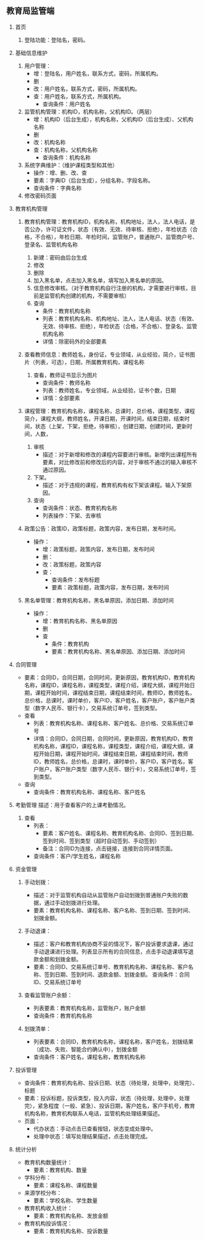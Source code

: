 ## 教育局监管端

1. 首页
   1. 登陆功能：登陆名，密码。
   
2. 基础信息维护
   1. 用户管理：
      - 增：登陆名，用户姓名，联系方式，密码，所属机构。
      - 删
      - 改：用户姓名，联系方式，密码，所属机构。
      - 查：用户姓名，联系方式，所属机构。
        - 查询条件：用户姓名
   2. 监管机构管理：机构ID，机构名称，父机构ID。（两层）
      - 增：机构ID（后台生成），机构名称，父机构ID（后台生成）、父机构名称
      - 删
      - 改：机构名称
      - 查：机构名称，父机构名称
        - 查询条件：机构名称
   3. 系统字典维护：（维护课程类型和其他）
      - 操作：增、删、改、查
      - 要素：字典ID（后台生成），分组名称，字段名称。
      - 查询条件：字典名称
   4. 修改密码页面
   
3. 教育机构管理
   1. 教育机构管理：教育机构ID，机构名称，机构地址，法人，法人电话，是否公办，许可证文件，状态（有效、无效、待审核、拒绝），年检状态（合格，不合格），年检日期、年检时间，监管账户，普通账户、监管商户号、登录名、监管机构名称
      1. 新建：密码由后台生成
      2. 修改
      3. 删除
      4. 加入黑名单，点击加入黑名单，填写加入黑名单的原因。
      5. 信息修改审核。（对于教育机构自行注册的机构，才需要进行审核，目前是监管机构创建的机构，不需要审核）
      6. 查询
         - 条件：教育机构名称
         - 列表：教育机构名称、机构地址、法人，法人电话、状态（有效、无效、待审核、拒绝），年检状态（合格，不合格）、登录名、监管机构名称
         - 详情：除密码外的全部要素
      
   2. 查看教师信息：教师姓名，身份证，专业领域，从业经验，简介，证书图片（列表，可选），日期，所属教育机构，课程名称
      1. 查看，教师证书显示为图片
         - 查询条件：教师名称
         - 列表：教师姓名，专业领域，从业经验，证书个数，日期
         - 详情：全部要素
      
   3. 课程管理：教育机构名称，课程名称，总课时，总价格，课程类型，课程简介，课程大纲，教师姓名，开课日期，开课时间，结束日期，结束时间，状态（上架，下架，拒绝，待审核），创建日期，创建时间，更新时间，人数，
      1. 审核
         - 描述：对于新增和修改的课程内容要进行审核。新增列出课程所有要素，对比修改前和修改后的内容，对于审核不通过的输入审核不通过原因。
      2. 下架。
         - 描述：对于违规的课程，教育机构有权下架该课程。输入下架原因。
      3. 查询
         - 查询条件：状态、教育机构名称
         - 列表操作：下架、去审核
      
   4. 政策公告：政策ID，政策标题，政策内容，发布日期，发布时间。
      - 操作：
        - 增：政策标题，政策内容，发布日期，发布时间
        - 删：
        - 改：政策标题，政策内容
        - 查：
          - 查询条件：发布标题
          - 要素：政策标题，政策内容，发布日期，发布时间
      
   5. 黑名单管理：教育机构名称，黑名单原因，添加日期、添加时间
      - 操作：
        - 增：教育机构名称、黑名单原因
        - 删
        - 查
          - 条件：教育机构
          - 要素：教育机构名称、黑名单原因、添加日期、添加时间
   
4. 合同管理
   
   - 要素：合同ID，合同日期，合同时间，更新原因，教育机构ID，教育机构名称，课程ID，课程名称，课程类型，课程介绍，课程大纲，课程开始日期，课程开始时间，课程结束日期，课程结束时间，教师ID，教师姓名，总价格，总课时，课时单价，客户ID，客户姓名，客户账户，客户账户类型（数字人民币、银行卡），交易系统订单号，签到类型。
   - 查看
     - 列表：教育机构名称、课程名称、客户姓名、总价格、交易系统订单号
     - 详情：合同ID，合同日期，合同时间，更新原因，教育机构ID，教育机构名称，课程ID，课程名称，课程类型，课程介绍，课程大纲，课程开始日期，课程开始时间，课程结束日期，课程结束时间，教师ID，教师姓名，总价格，总课时，课时单价，客户ID，客户姓名，客户账户，客户账户类型（数字人民币、银行卡），交易系统订单号，签到类型。
   - 查询
     - 查询条件：教育机构名称、课程名称、客户姓名
   
5. 考勤管理
   描述：用于查看客户的上课考勤情况。
   
   1. 查看
      - 列表：
        - 要素：客户姓名、课程名称、教育机构名称、合同ID、签到日期、签到时间、签到类型（超时自动签到、手动签到）
        - 备注：合同ID为连接，点击链接，连接到合同详情页面。
      - 查询条件：客户/学生姓名，课程名称
   
6. 资金管理
   1. 手动划拨：
      
      - 描述：对于监管机构自动从监管账户自动划拨到普通账户失败的数据，通过手动划拨进行处理。
      - 要素：教育机构名称、课程名称、客户名称、签到日期、签到时间、划拨金额。
      
   2. 手动退课：
      
      - 描述：客户和教育机构协商不妥的情况下，客户投诉要求退课，通过手动退课进行处理。列表显示所有的合同信息，点击手动退课填写退款金额和划拨金额。
      - 要素：合同ID、交易系统订单号、教育机构名称、课程名称、客户名称、签到日期、签到时间、退款金额、划拨金额。
        查询条件：合同ID、交易系统订单号
      
   3. 查看监管账户余额：
   
      - 列表要素：教育机构名称，监管账户，账户金额
      - 查询条件：教育机构名称
   
   4. 划拨清单：
      
      - 列表要素：合同ID，教育机构名称，课程名称，客户姓名，划拨结果（成功、失败、智能合约确认中），划拨金额
      - 查询条件：客户姓名，课程名称，教育机构名称
   
7. 投诉管理
   
   - 查询条件：教育机构名称、投诉日期、状态（待处理，处理中，处理完）、标题
   - 要素：投诉标题，投诉类型，投入内容，状态（待处理，处理中，处理完），紧急程度（一般、紧急）、投诉日期，客户姓名，客户手机号，教育机构名称，教育机构联系人电话，监管机构处理结果描述。
   - 页面：
     - 代办状态：手动点击已查看按钮，状态变成处理中。
     - 处理中状态：填写处理结果描述，点击处理完成。
   
8. 统计分析
   
   - 教育机构数量统计：
     - 要素：教育机构、数量
   - 学科分布：
     - 要素：课程名称、课程数量
   - 来源学校分布：
     - 要素：学校名称、学生数量
   - 教育机构收入统计：
     - 要素：教育机构名称、发放金额
   - 教育机构投诉情况：
     - 要素：教育机构名称、投诉数量